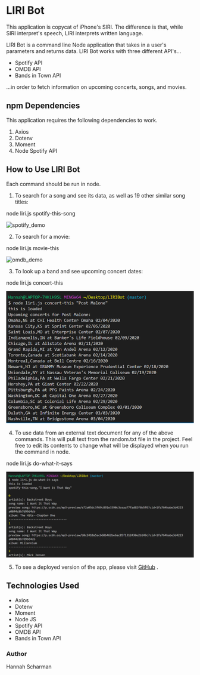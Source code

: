 # LIRI Bot
This application is copycat of iPhone's SIRI. The difference is that, while SIRI interpret's speech, LIRI interprets written language. 

LIRI Bot is a command line Node application that takes in a user's parameters and returns data. LIRI Bot works with three different API's...

* Spotify API
* OMDB API
* Bands in Town API

...in order to fetch information on upcoming concerts, songs, and movies. 

## npm Dependencies
This application requires the following dependencies to work. 
1. Axios
2. Dotenv
3. Moment
4. Node Spotify API 

## How to Use LIRI Bot
Each command should be run in node. 
1. To search for a song and see its data, as well as 19 other similar song titles:

node liri.js spotify-this-song <song name>

<img width="746" alt="spotify_demo" src="https://user-images.githubusercontent.com/53710485/71858041-edc47100-30a6-11ea-8748-6b7918ec9cb7.PNG">


2. To search for a movie: 

node liri.js movie-this <movie title>

<img width="713" alt="omdb_demo" src="https://user-images.githubusercontent.com/53710485/71858133-59a6d980-30a7-11ea-968a-d862b18feea9.PNG">


3. To look up a band and see upcoming concert dates: 

node liri.js concert-this <band or artist name>

![Concert Demo](bands_demo.png)

4. To use data from an external text document for any of the above commands. This will pull text from the random.txt file in the project. Feel free to edit its contents to change what will be displayed when you run the command in node. 

node liri.js do-what-it-says 

![Do What it Says Demo](dowhat_demo.png)

5. To see a deployed version of the app, please visit [GitHub](https://hscharman.github.io/LIRIBot/) . 



## Technologies Used
* Axios 
* Dotenv
* Moment
* Node JS
* Spotify API
* OMDB API 
* Bands in Town API

### Author
Hannah Scharman 
